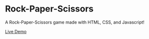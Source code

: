 # Rock-Paper-Scissors

A Rock-Paper-Scissors game made with HTML, CSS, and Javascript!

[Live Demo](http://github.com)

